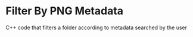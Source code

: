 # Filter By PNG Metadata
 C++ code that filters a folder according to metadata searched by the user 
